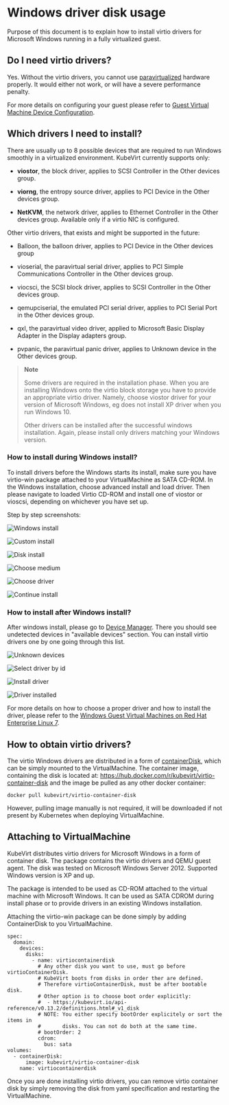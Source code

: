 Windows driver disk usage
=========================

Purpose of this document is to explain how to install virtio drivers for
Microsoft Windows running in a fully virtualized guest.

Do I need virtio drivers?
-------------------------

Yes. Without the virtio drivers, you cannot use
[paravirtualized](https://access.redhat.com/documentation/en-us/red_hat_enterprise_linux/7/html/virtualization_getting_started_guide/sec-virtualization_getting_started-products-virtualized-hardware-devices#sec-Virtualization_Getting_Started-Products-paravirtdevices)
hardware properly. It would either not work, or will have a severe
performance penalty.

For more details on configuring your guest please refer to [Guest
Virtual Machine Device
Configuration](https://access.redhat.com/documentation/en-us/red_hat_enterprise_linux/7/html/virtualization_deployment_and_administration_guide/chap-guest_virtual_machine_device_configuration).

Which drivers I need to install?
--------------------------------

There are usually up to 8 possible devices that are required to run
Windows smoothly in a virtualized environment. KubeVirt currently
supports only:

-   **viostor**, the block driver, applies to SCSI Controller in the
    Other devices group.

-   **viorng**, the entropy source driver, applies to PCI Device in the
    Other devices group.

-   **NetKVM**, the network driver, applies to Ethernet Controller in
    the Other devices group. Available only if a virtio NIC is
    configured.

Other virtio drivers, that exists and might be supported in the future:

-   Balloon, the balloon driver, applies to PCI Device in the Other
    devices group

-   vioserial, the paravirtual serial driver, applies to PCI Simple
    Communications Controller in the Other devices group.

-   viocsci, the SCSI block driver, applies to SCSI Controller in the
    Other devices group.

-   qemupciserial, the emulated PCI serial driver, applies to PCI Serial
    Port in the Other devices group.

-   qxl, the paravirtual video driver, applied to Microsoft Basic
    Display Adapter in the Display adapters group.

-   pvpanic, the paravirtual panic driver, applies to Unknown device in
    the Other devices group.

> **Note**
>
> Some drivers are required in the installation phase. When you are
> installing Windows onto the virtio block storage you have to provide
> an appropriate virtio driver. Namely, choose viostor driver for your
> version of Microsoft Windows, eg does not install XP driver when you
> run Windows 10.
>
> Other drivers can be installed after the successful windows
> installation. Again, please install only drivers matching your Windows
> version.

### How to install during Windows install?

To install drivers before the Windows starts its install, make sure you
have virtio-win package attached to your VirtualMachine as SATA CD-ROM.
In the Windows installation, choose advanced install and load driver.
Then please navigate to loaded Virtio CD-ROM and install one of viostor
or vioscsi, depending on whichever you have set up.

Step by step screenshots:

![Windows install](../../_images/virtio_custom_install_0.png)

![Custom install](../../_images/virtio_custom_install_1.png)

![Disk install](../../_images/virtio_custom_install_2.png)

![Choose medium](../../_images/virtio_custom_install_3.png)

![Choose driver](../../_images/virtio_custom_install_4.png)

![Continue install](../../_images/virtio_custom_install_5.png)

### How to install after Windows install?

After windows install, please go to [Device
Manager](https://support.microsoft.com/en-us/help/4026149/windows-open-device-manager).
There you should see undetected devices in "available devices" section.
You can install virtio drivers one by one going through this list.

![Unknown devices](../../_images/virtio_driver_install_0.png)

![Select driver by id](../../_images/virtio_driver_install_1.png)

![Install driver](../../_images/virtio_driver_install_2.png)

![Driver installed](../../_images/virtio_driver_install_3.png)

For more details on how to choose a proper driver and how to install the
driver, please refer to the [Windows Guest Virtual Machines on Red Hat
Enterprise Linux 7](https://access.redhat.com/articles/2470791).

How to obtain virtio drivers?
-----------------------------

The virtio Windows drivers are distributed in a form of
[containerDisk](https://kubevirt.io/user-guide/docs/latest/creating-virtual-machines/disks-and-volumes.html#containerDisk),
which can be simply mounted to the VirtualMachine. The container image,
containing the disk is located at:
<https://hub.docker.com/r/kubevirt/virtio-container-disk> and the image
be pulled as any other docker container:

    docker pull kubevirt/virtio-container-disk

However, pulling image manually is not required, it will be downloaded
if not present by Kubernetes when deploying VirtualMachine.

Attaching to VirtualMachine
---------------------------

KubeVirt distributes virtio drivers for Microsoft Windows in a form of
container disk. The package contains the virtio drivers and QEMU guest
agent. The disk was tested on Microsoft Windows Server 2012. Supported
Windows version is XP and up.

The package is intended to be used as CD-ROM attached to the virtual
machine with Microsoft Windows. It can be used as SATA CDROM during
install phase or to provide drivers in an existing Windows installation.

Attaching the virtio-win package can be done simply by adding
ContainerDisk to you VirtualMachine.

    spec:
      domain:
        devices:
          disks:
            - name: virtiocontainerdisk
              # Any other disk you want to use, must go before virtioContainerDisk.
              # KubeVirt boots from disks in order ther are defined.
              # Therefore virtioContainerDisk, must be after bootable disk.
              # Other option is to choose boot order explicitly:
              #  - https://kubevirt.io/api-reference/v0.13.2/definitions.html#_v1_disk
              # NOTE: You either specify bootOrder explicitely or sort the items in
              #       disks. You can not do both at the same time.
              # bootOrder: 2
              cdrom:
                bus: sata
    volumes:
      - containerDisk:
          image: kubevirt/virtio-container-disk
        name: virtiocontainerdisk

Once you are done installing virtio drivers, you can remove virtio
container disk by simply removing the disk from yaml specification and
restarting the VirtualMachine.
